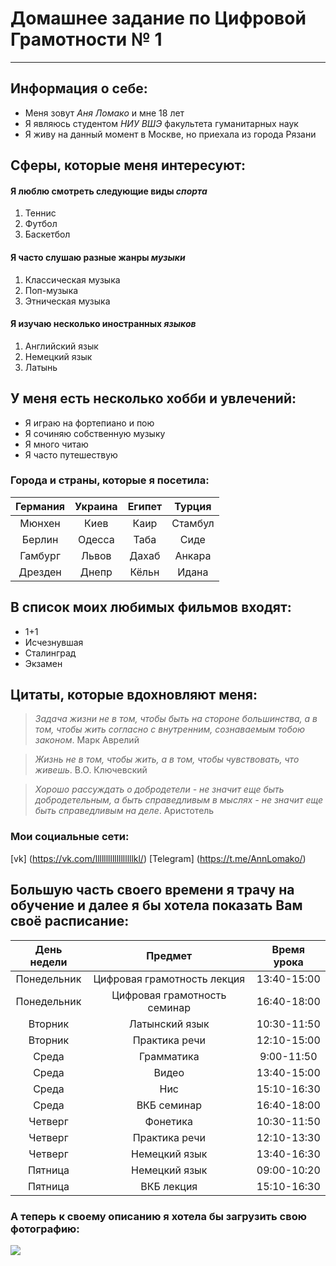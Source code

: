 # Домашнее задание по Цифровой Грамотности № 1
* * *

## Информация о себе:
* Меня зовут *Аня Ломако* и мне 18 лет
* Я являюсь студентом  *НИУ ВШЭ* факультета гуманитарных наук
* Я живу на данный момент в Москве, но приехала из города Рязани
## Сферы, которые меня интересуют:
#### Я люблю смотреть следующие виды *спорта*
1. Теннис
2. Футбол 
3. Баскетбол 
#### Я часто слушаю разные жанры *музыки*
1. Классическая музыка
2. Поп-музыка
3. Этническая музыка
#### Я изучаю несколько иностранных *языков*
1. Английский язык
2. Немецкий язык
3. Латынь
## У меня есть несколько хобби и увлечений:
   * Я играю на фортепиано и пою
   * Я сочиняю собственную музыку
   * Я много читаю 
   * Я часто путешествую 
### Города и страны, которые я посетила:
| Германия  | Украина  | Египет  | Турция  |
|:---------:|:--------:|:-------:|:-------:|
|Мюнхен     |Киев      |Каир     |Стамбул  |
|Берлин     |Одесса    |Таба     |Сиде     |
|Гамбург    |Львов     |Дахаб    |Анкара   |
|Дрезден    |Днепр     |Кёльн    |Идана    |
## В список моих любимых фильмов входят:
- 1+1
- Исчезнувшая
- Сталинград
- Экзамен
## Цитаты, которые вдохновляют меня: 
>*Задача жизни не в том, чтобы быть на стороне большинства, а в том, чтобы жить согласно с внутренним, сознаваемым тобою законом*. Марк Аврелий

>*Жизнь не в том, чтобы жить, а в том, чтобы чувствовать, что живешь*. В.О. Ключевский

>*Хорошо рассуждать о добродетели - не значит еще быть добродетельным, а быть справедливым в мыслях - не значит еще быть справедливым на деле*. Аристотель 
### Мои социальные сети:
[vk] (https://vk.com/llllllllllllllllllkl/)
[Telegram] (https://t.me/AnnLomako/)

## Большую часть своего времени я трачу на обучение и далее я бы хотела показать Вам своё расписание: 
День недели|Предмет|Время урока|
|:---:|:---:|:---:|
Понедельник|Цифровая грамотность лекция|13:40-15:00|
Понедельник|Цифровая грамотность семинар|16:40-18:00|
Вторник|Латынский язык|10:30-11:50|
Вторник|Практика речи|12:10-15:00|
Среда|Грамматика|9:00-11:50|
Среда|Видео|13:40-15:00|
Среда|Нис|15:10-16:30|
Среда|ВКБ семинар|16:40-18:00|
Четверг|Фонетика|10:30-11:50|
Четверг|Практика речи|12:10-13:30|
Четверг|Немецкий язык|13:40-16:30|
Пятница|Немецкий язык|09:00-10:20|
Пятница|ВКБ лекция|15:10-16:30|
### А теперь к своему описанию я хотела бы загрузить свою фотографию:
![](https://lh3.googleusercontent.com/-P6ZnY_4i5uA/WmNpaaDrvzI/AAAAAAAABkQ/SYz3gVltylIYTOds8C9euUkftFlfpqJ6QCJoC/w530-h530-n-rw/aI5cSLm3SXk.jpg)

